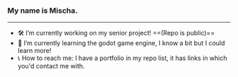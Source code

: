 ### My name is Mischa.
---
- 🛠️ I’m currently working on my senior project! ==(Repo is public)==
- 🌱 I’m currently learning the godot game engine, I know a bit but I could learn more!
- 📞 How to reach me: I have a portfolio in my repo list, it has links in which you'd contact me with.
